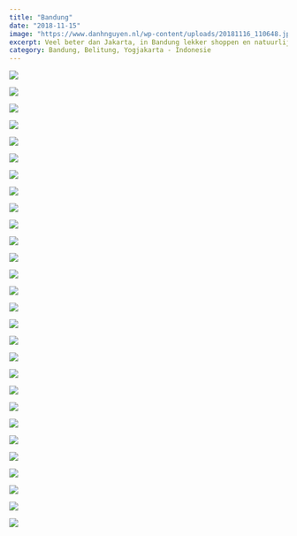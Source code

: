 ```yaml
---
title: "Bandung"
date: "2018-11-15"
image: "https://www.danhnguyen.nl/wp-content/uploads/20181116_110648.jpg"
excerpt: Veel beter dan Jakarta, in Bandung lekker shoppen en natuurlijk lekker eten...
category: Bandung, Belitung, Yogjakarta - Indonesie
---
```


![](https://www.danhnguyen.nl/wp-content/uploads/20181115_075146-700x394.jpg)

![](https://www.danhnguyen.nl/wp-content/uploads/20181115_075511-700x394.jpg)

![](https://www.danhnguyen.nl/wp-content/uploads/20181115_092837-700x394.jpg)

![](https://www.danhnguyen.nl/wp-content/uploads/20181115_110115-700x363.jpg)

![](https://www.danhnguyen.nl/wp-content/uploads/20181115_130703-700x394.jpg)

![](https://www.danhnguyen.nl/wp-content/uploads/20181115_155033-700x394.jpg)

![](https://www.danhnguyen.nl/wp-content/uploads/DSC05132-700x394.jpg)

![](https://www.danhnguyen.nl/wp-content/uploads/DSC05012-700x394.jpg)

![](https://www.danhnguyen.nl/wp-content/uploads/DSC05124-700x394.jpg)

![](https://www.danhnguyen.nl/wp-content/uploads/DSC05091-700x394.jpg)

![](https://www.danhnguyen.nl/wp-content/uploads/DSC05052-700x394.jpg)

![](https://www.danhnguyen.nl/wp-content/uploads/DSC05048-700x394.jpg)

![](https://www.danhnguyen.nl/wp-content/uploads/DSC05043-700x394.jpg)

![](https://www.danhnguyen.nl/wp-content/uploads/DSC05037-700x394.jpg)

![](https://www.danhnguyen.nl/wp-content/uploads/DSC05015-700x394.jpg)

![](https://www.danhnguyen.nl/wp-content/uploads/DSC04978-700x394.jpg)

![](https://www.danhnguyen.nl/wp-content/uploads/DSC04942-700x394.jpg)

![](https://www.danhnguyen.nl/wp-content/uploads/20181116_110648-700x394.jpg)

![](https://www.danhnguyen.nl/wp-content/uploads/20181116_115805-700x394.jpg)

![](https://www.danhnguyen.nl/wp-content/uploads/20181116_200140-700x394.jpg)

![](https://www.danhnguyen.nl/wp-content/uploads/20181117_144706-700x394.jpg)

![](https://www.danhnguyen.nl/wp-content/uploads/20181118_120358-700x394.jpg)

![](https://www.danhnguyen.nl/wp-content/uploads/20181119_143037-700x394.jpg)

![](https://www.danhnguyen.nl/wp-content/uploads/20181120_160535-700x394.jpg)

![](https://www.danhnguyen.nl/wp-content/uploads/20181120_182146-700x394.jpg)

![](https://www.danhnguyen.nl/wp-content/uploads/20181120_182244-700x394.jpg)

![](https://www.danhnguyen.nl/wp-content/uploads/20181121_185631-700x340.jpg)

![](https://www.danhnguyen.nl/wp-content/uploads/DSC05130-700x394.jpg)
